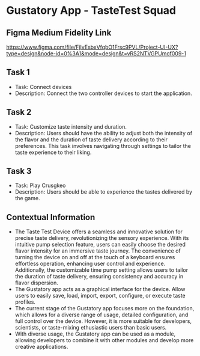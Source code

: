 # Gustatory App - TasteTest Squad
## Figma Medium Fidelity Link
https://www.figma.com/file/FjIvEsbxVfqbO1Frsc9PVL/Project-UI-UX?type=design&node-id=0%3A1&mode=design&t=vRS2NTVGPUmof009-1

## Task 1
- Task: Connect devices
- Description: Connect the two controller devices to start the application.

## Task 2
- Task: Customize taste intensity and duration.
- Description: Users should have the ability to adjust both the intensity of the flavor and the duration of taste delivery according to their preferences. This task involves navigating through settings to tailor the taste experience to their liking.

## Task 3
- Task: Play Crusgkeo
- Description: Users should be able to experience the tastes delivered by the game.

## Contextual Information
- The Taste Test Device offers a seamless and innovative solution for precise taste delivery, revolutionizing the sensory experience. With its intuitive pump selection feature, users can easily choose the desired flavor intensity for an immersive taste journey. The convenience of turning the device on and off at the touch of a keyboard ensures effortless operation, enhancing user control and experience. Additionally, the customizable time pump setting allows users to tailor the duration of taste delivery, ensuring consistency and accuracy in flavor dispersion.
- The Gustatory app acts as a graphical interface for the device. Allow users to easily save, load, import, export, configure, or execute taste profiles.
- The current stage of the Gustatory app focuses more on the foundation, which allows for a diverse range of usage, detailed configuration, and full control over the device. However, it is more suitable for developers, scientists, or taste-mixing ethusiastic users than basic users.
- With diverse usage, the Gustatory app can be used as a module, allowing developers to combine it with other modules and develop more creative applications.
